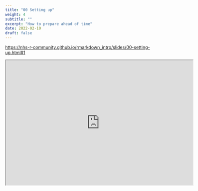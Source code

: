 ```yaml
---
title: "00 Setting up"
weight: 4
subtitle: ""
excerpt: "How to prepare ahead of time"
date: 2022-02-10
draft: false
---
```



https://nhs-r-community.github.io/rmarkdown_intro/slides/00-setting-up.html#1

<iframe src="https://nhs-r-community.github.io/rmarkdown_intro/slides/00-setting-up.html#1" width="600" height="400" loading="lazy" allowfullscreen></iframe> <script>fitvids('.shareagain', {players: 'iframe'});</script>



